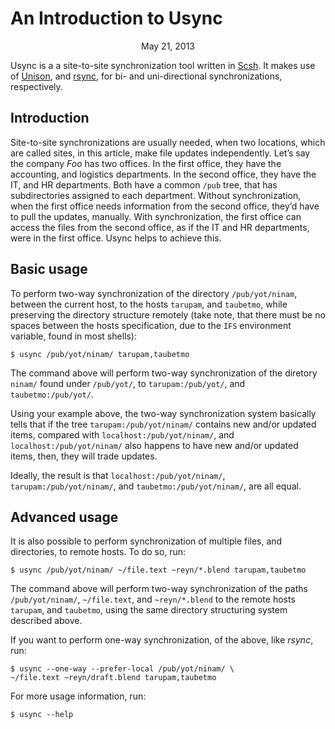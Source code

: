 An Introduction to Usync
========================

<center>May 21, 2013</center>

Usync is a a site-to-site synchronization tool written in
[Scsh](http://www.scsh.net). It makes use of
[Unison](http://www.cis.upenn.edu/~bcpierce/unison/), and
[rsync](http://rsync.samba.org/), for bi- and uni-directional
synchronizations, respectively.

## Introduction

Site-to-site synchronizations are usually needed, when two locations,
which are called sites, in this article, make file updates
independently. Let’s say the company _Foo_ has two offices. In the
first office, they have the accounting, and logistics departments. In
the second office, they have the IT, and HR departments. Both have a
common `/pub` tree, that has subdirectories assigned to each
department. Without synchronization, when the first office needs
information from the second office, they’d have to pull the updates,
manually. With synchronization, the first office can access the files
from the second office, as if the IT and HR departments, were in the
first office. Usync helps to achieve this.


## Basic usage

To perform two-way synchronization of the directory `/pub/yot/ninam`,
between the current host, to the hosts `tarupam`, and `taubetmo`,
while preserving the directory structure remotely (take note, that
there must be no spaces between the hosts specification, due to the
`IFS` environment variable, found in most shells):

```
$ usync /pub/yot/ninam/ tarupam,taubetmo
```

The command above will perform two-way synchronization of the diretory
`ninam/` found under `/pub/yot/`, to `tarupam:/pub/yot/`, and
`taubetmo:/pub/yot/`.

Using your example above, the two-way synchronization system basically
tells that if the tree `tarupam:/pub/yot/ninam/` contains new and/or
updated items, compared with `localhost:/pub/yot/ninam/`, and
`localhost:/pub/yot/ninam/` also happens to have new and/or updated
items, then, they will trade updates.

Ideally, the result is that `localhost:/pub/yot/ninam/`,
`tarupam:/pub/yot/ninam/`, and `taubetmo:/pub/yot/ninam/`, are all
equal.


## Advanced usage

It is also possible to perform synchronization of multiple files, and
directories, to remote hosts. To do so, run:

```
$ usync /pub/yot/ninam/ ~/file.text ~reyn/*.blend tarupam,taubetmo
```

The command above will perform two-way synchronization of the paths
`/pub/yot/ninam/`, `~/file.text`, and `~reyn/*.blend` to the
remote hosts `tarupam`, and `taubetmo`, using the same directory
structuring system described above.

If you want to perform one-way synchronization, of the above, like
_rsync_, run:

```
$ usync --one-way --prefer-local /pub/yot/ninam/ \
~/file.text ~reyn/draft.blend tarupam,taubetmo
```

For more usage information, run:

```
$ usync --help
```
